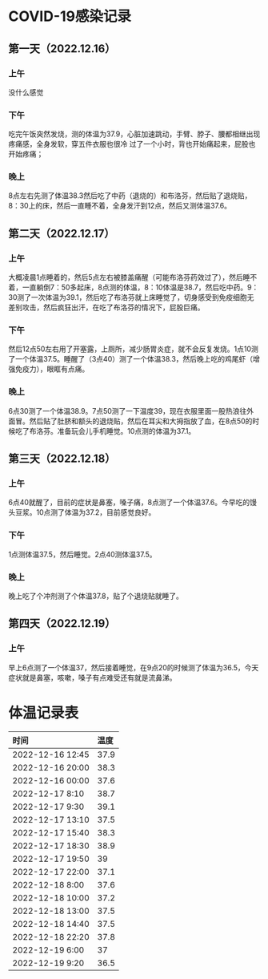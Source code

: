 # COVID-19感染记录
## 第一天（2022.12.16）
### 上午
没什么感觉
### 下午
吃完午饭突然发烧，测的体温为37.9，心脏加速跳动，手臂、脖子、腰都相继出现疼痛感，全身发软，穿五件衣服也很冷
过了一个小时，背也开始痛起来，屁股也开始疼痛；
### 晚上
8点左右先测了体温38.3然后吃了中药（退烧的）和布洛芬，然后贴了退烧贴，8：30上的床，然后一直睡不着，全身发汗到12点，然后又测体温37.6。
## 第二天（2022.12.17）
### 上午
大概凌晨1点睡着的，然后5点左右被膝盖痛醒（可能布洛芬药效过了），然后睡不着，一直躺倒7：50多起床，8点测的体温，8：10体温是38.7，然后吃中药。9：30测了一次体温为39.1，然后吃了布洛芬就上床睡觉了，切身感受到免疫细胞无差别攻击，然后疯狂出汗，在吃了布洛芬的情况下，屁股巨痛。
### 下午
然后12点50左右用了开塞露，上厕所，减少肠胃炎症，就不会反复发烧。1点10测了一个体温37.5。睡醒了（3点40）测了一个体温38.3，然后晚上吃的鸡尾虾（增强免疫力），眼眶有点痛。
### 晚上
6点30测了一个体温38.9。7点50测了一下温度39，现在衣服里面一股热浪往外面冒。然后贴了肚脐和额头的退烧贴，然后在耳尖和大拇指放了血，在8点50的时候吃了布洛芬。准备玩会儿手机睡觉。10点测的体温为37.1。
## 第三天（2022.12.18）
### 上午
6点40就醒了，目前的症状是鼻塞，嗓子痛，8点测了一个体温37.6。今早吃的馒头豆浆。10点测了体温为37.2，目前感觉良好。
### 下午
1点测体温37.5，然后睡觉。2点40测体温37.5。
### 晚上
晚上吃了个冲剂测了个体温37.8，贴了个退烧贴就睡了。
## 第四天（2022.12.19）
### 上午
早上6点测了一个体温37，然后接着睡觉，在9点20的时候测了体温为36.5，今天症状就是鼻塞，咳嗽，嗓子有点难受还有就是流鼻涕。
# 体温记录表
|时间|温度|
|:---|:---|
|2022-12-16 12:45|37.9|
|2022-12-16 20:00|38.3|
|2022-12-16 00:00|37.6|
|2022-12-17 8:10|38.7|
|2022-12-17 9:30|39.1|
|2022-12-17 13:10|37.5|
|2022-12-17 15:40|38.3|
|2022-12-17 18:30|38.9|
|2022-12-17 19:50|39|
|2022-12-17 22:00|37.1|
|2022-12-18 8:00|37.6|
|2022-12-18 10:00|37.2|
|2022-12-18 13:00|37.5|
|2022-12-18 14:40|37.5|
|2022-12-18 22:20|37.8|
|2022-12-19 6:00|37|
|2022-12-19 9:20|36.5|
